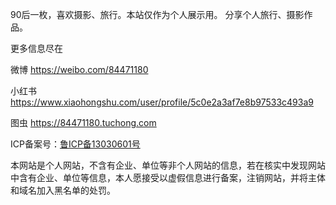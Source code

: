 90后一枚，喜欢摄影、旅行。本站仅作为个人展示用。
分享个人旅行、摄影作品。

更多信息尽在

微博
<a href="https://weibo.com/84471180" target="_blank">https://weibo.com/84471180</a>

小红书
<a href="https://www.xiaohongshu.com/user/profile/5c0e2a3af7e8b97533c493a9" target="_blank">https://www.xiaohongshu.com/user/profile/5c0e2a3af7e8b97533c493a9</a>

图虫
<a href="https://84471180.tuchong.com" target="_blank">https://84471180.tuchong.com</a>





ICP备案号：<a href="https://beian.miit.gov.cn/" target="_blank">鲁ICP备13030601号</a>

本网站是个人网站，不含有企业、单位等非个人网站的信息，若在核实中发现网站中含有企业、单位等信息，本人愿接受以虚假信息进行备案，注销网站，并将主体和域名加入黑名单的处罚。
